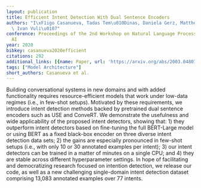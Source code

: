 ```yaml
---
layout: publication
title: Efficient Intent Detection With Dual Sentence Encoders
authors: "I\xF1igo Casanueva, Tadas Tem\u010Dinas, Daniela Gerz, Matthew Henderson,\
  \ Ivan Vuli\u0107"
conference: Proceedings of the 2nd Workshop on Natural Language Processing for Conversational
  AI
year: 2020
bibkey: casanueva2020efficient
citations: 292
additional_links: [{name: Paper, url: 'https://arxiv.org/abs/2003.04807'}]
tags: ["Model Architecture"]
short_authors: Casanueva et al.
---
```

Building conversational systems in new domains and with added functionality
requires resource-efficient models that work under low-data regimes (i.e., in
few-shot setups). Motivated by these requirements, we introduce intent
detection methods backed by pretrained dual sentence encoders such as USE and
ConveRT. We demonstrate the usefulness and wide applicability of the proposed
intent detectors, showing that: 1) they outperform intent detectors based on
fine-tuning the full BERT-Large model or using BERT as a fixed black-box
encoder on three diverse intent detection data sets; 2) the gains are
especially pronounced in few-shot setups (i.e., with only 10 or 30 annotated
examples per intent); 3) our intent detectors can be trained in a matter of
minutes on a single CPU; and 4) they are stable across different hyperparameter
settings. In hope of facilitating and democratizing research focused on
intention detection, we release our code, as well as a new challenging
single-domain intent detection dataset comprising 13,083 annotated examples
over 77 intents.